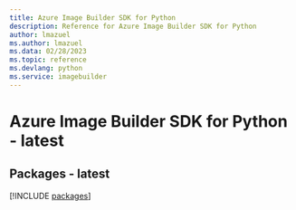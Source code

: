 ```yaml
---
title: Azure Image Builder SDK for Python
description: Reference for Azure Image Builder SDK for Python
author: lmazuel
ms.author: lmazuel
ms.data: 02/28/2023
ms.topic: reference
ms.devlang: python
ms.service: imagebuilder
---
```

# Azure Image Builder SDK for Python - latest
## Packages - latest
[!INCLUDE [packages](image-builder-index.md)]